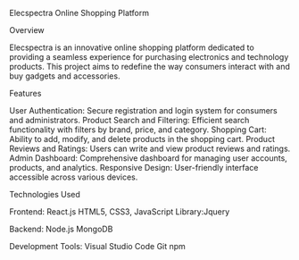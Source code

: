 Elecspectra Online Shopping Platform

Overview

Elecspectra is an innovative online shopping platform dedicated to providing a seamless experience for purchasing electronics and technology products. 
This project aims to redefine the way consumers interact with and buy gadgets and accessories.

Features

User Authentication: Secure registration and login system for consumers and administrators.
Product Search and Filtering: Efficient search functionality with filters by brand, price, and category.
Shopping Cart: Ability to add, modify, and delete products in the shopping cart.
Product Reviews and Ratings: Users can write and view product reviews and ratings.
Admin Dashboard: Comprehensive dashboard for managing user accounts, products, and analytics.
Responsive Design: User-friendly interface accessible across various devices.

Technologies Used

Frontend:
React.js
HTML5, CSS3, JavaScript
Library:Jquery

Backend:
Node.js
MongoDB

Development Tools:
Visual Studio Code
Git
npm
